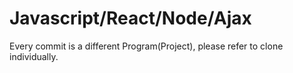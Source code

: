 # Javascript/React/Node/Ajax
Every commit is a different Program(Project), 
please refer to clone individually.

